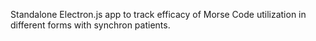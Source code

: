 Standalone Electron.js app to track efficacy of Morse Code utilization in different forms with synchron patients.
